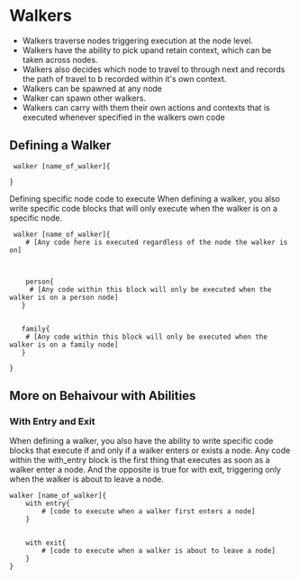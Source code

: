 # Walkers

* Walkers traverse nodes triggering execution at the node level.
* Walkers have the ability to pick upand retain context, which can be taken across nodes.
* Walkers also decides which node to travel to through next and records the path of travel to b recorded within it's own context.
* Walkers can be spawned at any node
* Walker can spawn other walkers.
* Walkers can carry with them their own actions and contexts that is executed whenever specified in the walkers own code

## Defining a Walker

```jac 
 walker [name_of_walker]{

}
```
Defining specific node code to execute When defining a walker, you also write specific code blocks that will only execute when the walker is on a specific node.

```jac
 walker [name_of_walker]{
    # [Any code here is executed regardless of the node the walker is on]

   

    person{
     # [Any code within this block will only be executed when the walker is on a person node]
   }

   
   family{
    # [Any code within this block will only be executed when the walker is on a family node]
   }

}
```

## More on Behaivour with Abilities 

### With Entry and Exit 

When defining a walker, you also have the ability to write specific code blocks that execute if and only if a walker enters or exists a node. Any code within the with_entry block is the first thing that executes as soon as a walker enter a node. And the opposite is true for with exit, triggering only when the walker is about to leave a node.

```jac 
walker [name_of_walker]{
    with entry{
        # [code to execute when a walker first enters a node]
    }


    with exit{
        # [code to execute when a walker is about to leave a node]
    }
}

```
